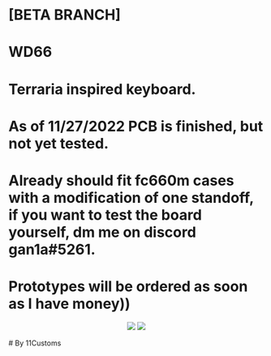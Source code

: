 # [BETA BRANCH]
# WD66
# Terraria inspired keyboard.
# As of 11/27/2022 PCB is finished, but not yet tested.
# Already should fit fc660m cases with a modification of one standoff, if you want to test the board yourself, dm me on discord gan1a#5261.
# Prototypes will be ordered as soon as I have money))
<p align="center">
<img src="https://i.imgur.com/bC0puON.png">
<img src="https://i.imgur.com/9a1KeKh.png">
</p>
# By 11Customs
